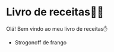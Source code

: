 # Livro de receitas:man_cook:

Olá! Bem vindo ao meu livro de receitas:hand:

- Strogonoff de frango

